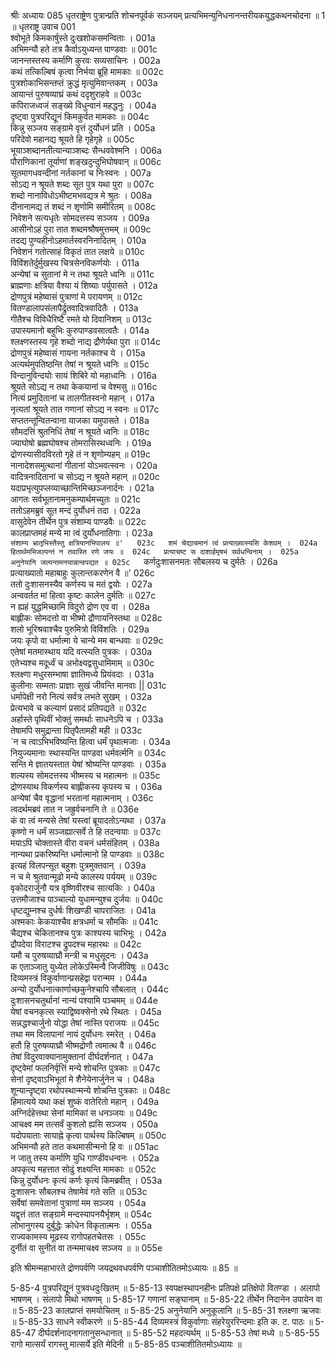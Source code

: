 श्रीः
अध्यायः 085
धृतराष्ट्रेण पुत्रान्प्रति शोचनपूर्वकं सञ्जयम् प्रत्यभिमन्युनिधनानन्तरीयकयुद्धकथनचोदना ॥ 1 ॥
धृतराष्ट्र उवाच 	001  
श्वोभूते किमकार्षुस्ते दुःखशोकसमन्विताः ।	001a  
अभिमन्यौ हते तत्र कैर्वाऽयुध्यन्त पाण्डवाः ॥	001c  
जानन्तस्तस्य कर्माणि कुरवः सव्यसाचिनः ।	002a  
कथं तत्किल्बिषं कृत्वा निर्भया ब्रूहि मामकाः ॥	002c  
पुत्रशोकाभिसन्तप्तं क्रुद्धं मृत्युमिवान्तकम् ।	003a  
आयान्तं पुरुषव्याघ्रं कथं ददृशुराहवे ॥	003c  
कपिराजध्वजं सङ्ख्ये विधुन्वानं महद्धनुः ।	004a  
दृष्ट्वा पुत्रपरिद्यूनं किमकुर्वत मामकाः ॥	004c  
किन्नु सञ्जय सङ्ग्रामे वृत्तं दुर्योधनं प्रति ।	005a  
परिदेवो महानद्य श्रूयते हि गृहेगृहे ॥	005c  
भूयाञ्शब्दानतीत्यान्याञ्शब्दः सैन्धववेश्मनि ।	006a  
पौराणिकानां तूर्याणां शङ्खदुन्दुभिघोषवान् ॥	006c  
सूतमागधवन्दीनां नर्तकानां च निःस्वनः ।	007a  
सोऽद्य न श्रूयते शब्दः सूत पुत्र यथा पुरा ॥	007c  
शब्दो नानाविधोऽभीष्टमभवद्यत्र मे श्रुतः ।	008a  
दीनानामद्य तं शब्दं न शृणोमि समीरितम् ॥	008c  
निवेशने सत्यधृतेः सोमदत्तस्य सञ्जय ।	009a  
आसीनोऽहं पुरा तात शब्दमश्रौषमुत्तमम् ॥	009c  
तदद्य पुण्यहीनोऽहमार्तस्वरनिनादितम् ।	010a  
निवेशनं गतोत्साहं विकृतं तात लक्षये ॥	010c  
विविंशतेर्दुर्मुखस्य चित्रसेनविकर्णयोः ।	011a  
अन्येषां च सुतानां मे न तथा श्रूयते ध्वनिः ॥	011c  
ब्राह्मणाः क्षत्रिया वैश्या यं शिष्याः पर्युपासते ।	012a  
द्रोणपुत्रं महेष्वासं पुत्राणां मे परायणम् ॥	012c  
वितण्डालापसंलापैर्द्रुतवादित्रवादितैः ।	013a  
गीतैश्च विविधैरिष्टै रमते यो दिवानिशम् ॥	013c  
उपास्यमानो बहुभिः कुरुपाण्डवसात्वतैः ।	014a  
श्लक्ष्णस्तस्य गृहे शब्दो नाद्य द्रौणेर्यथा पुरा ॥	014c  
द्रोणपुत्रं महेष्वासं गायना नर्तकाश्च ये ।	015a  
अत्यर्थमुपतिष्ठन्ति तेषां न श्रूयते ध्वनिः ॥	015c  
विन्दानुविन्दयोः सायं शिबिरे यो महाध्वनिः ।	016a  
श्रूयते सोऽद्य न तथा केकयानां च वेश्मसु ॥	016c  
नित्यं प्रमुदितानां च तालगीतस्वनो महान् ।	017a  
नृत्यतां श्रूयते तात गणानां सोऽद्य न स्वनः ॥	017c  
सप्ततन्तून्वितन्वाना याजका यमुपासते ।	018a  
सौमदत्तिं श्रुतनिधिं तेषां न श्रूयते ध्वनिः ॥	018c  
ज्याघोषो ब्रह्मघोषश्च तोमरासिरथध्वनिः ।	019a  
द्रोणस्यासीदविरतो गृहे तं न शृणोम्यहम् ॥	019c  
नानादेशसमुत्थानां गीतानां योऽभवत्स्वनः ।	020a  
वादित्रनादितानां च सोऽद्य न श्रूयते महान् ॥	020c  
यदाप्रभृत्युपप्लव्याच्छान्तिमिच्छञ्जनार्दनः ।	021a  
आगतः सर्वभूतानामनुकम्पार्थमच्युतः ॥	021c  
ततोऽहमब्रुवं सूत मन्दं दुर्योधनं तदा ।	022a  
वासुदेवेन तीर्थेन पुत्र संशाम्य पाण्डवैः ॥	022c  
कालप्राप्तमहं मन्ये मा त्वं दुर्योधनातिगाः ।	023a  
`संशाम्य भ्रातृभिस्तैस्तु क्षत्रियानभिपालय ॥'	023c  
शमं चेद्याचमानं त्वं प्रत्याख्यास्यसि केशवम् ।	024a  
हितार्थमभिजल्पन्तं न तवास्ति रणे जयः ॥	024c  
प्रत्याचष्ट स दाशार्हमृषभं सर्वधन्विनाम् ।	025a  
अनुनेयानि जल्पन्तमनयान्नान्वपद्यत ॥	025c  
`कर्णदुःशासनमतः सौबलस्य च दुर्मतेः ।	026a  
प्रत्याख्यातो महाबाहुः कुलान्तकरणेन वै ॥'	026c  
ततो दुःशासनस्यैव कर्णस्य च मतं द्वयोः ।	027a  
अन्ववर्तत मां हित्वा कृष्टः कालेन दुर्मतिः ॥	027c  
न ह्यहं युद्धमिच्छामि विदुरो द्रोण एव वा ।	028a  
बाह्लीकः सोमदत्तो वा भीष्मो द्रौणायनिस्तथा ॥	028c  
शलो भूरिश्रवाश्चैव पुरुमित्रो विविंशतिः ।	029a  
जयः कृपो वा धर्मात्मा ये चान्ये मम बान्धवाः ॥	029c  
एतेषां मतमास्थाय यदि वत्स्यति पुत्रकः ।	030a  
एतेभ्यश्च मदूर्ध्वं च अभोक्ष्यद्वसुधामिमाम् ॥	030c  
श्लक्ष्णा मधुरसम्भाषा ज्ञातिमध्ये प्रियंवदाः ।	031a  
कुलीनाः सम्मताः प्राज्ञाः सुखं जीवन्ति मानवाः ||	031c  
धर्मापेक्षी नरो नित्यं सर्वत्र लभते सुखम् ।	032a  
प्रेत्यभावे च कल्याणं प्रसादं प्रतिपद्यते ॥	032c  
अर्हास्ते पृथिवीं भोक्तुं समर्थाः साधनेऽपि च ।	033a  
तेषामपि समुद्रान्ता पितृपैतामही मही ॥	033c  
`न च त्वाऽभिभविष्यन्ति हित्वा धर्मं पृथात्मजाः ।	034a  
नियुज्यमानाः स्थास्यन्ति पाण्डवा धर्मवर्त्मनि ॥	034c  
सन्ति मे ज्ञातयस्तात येषां श्रोष्यन्ति पाण्डवाः ।	035a  
शल्यस्य सोमदत्तस्य भीष्मस्य च महात्मनः ॥	035c  
द्रोणस्याथ विकर्णस्य बाह्लीकस्य कृपस्य च ।	036a  
अन्येषां चैव वृद्धानां भरतानां महात्मनाम् ।	036c  
त्वदर्थमब्रवं तात न जह्रुर्वचनानि ते ॥	036e  
कं वा त्वं मन्यसे तेषां यस्त्वां ब्रूयादतोऽन्यथा ।	037a  
कृष्णो न धर्मं सञ्जह्यात्सर्वे ते हि तदन्वयाः ॥	037c  
मयाऽपि चोक्तास्ते वीरा वचनं धर्मसंहितम् ।	038a  
नान्यथा प्रकरिष्यन्ति धर्मात्मानो हि पाण्डवाः ॥	038c  
इत्यहं विलपन्सूत बहुशः पुत्रमुक्तवान् ।	039a  
न च मे श्रुतवान्मूढो मन्ये कालस्य पर्ययम् ॥	039c  
वृकोदरार्जुनौ यत्र वृष्णिवीरश्च सात्यकिः ।	040a  
उत्तमौजाश्च पाञ्चाल्यो युधामन्युश्च दुर्जयः ॥	040c  
धृष्टद्युम्नश्च दुर्धर्षः शिखण्डी चापराजितः ।	041a  
अश्मकाः केकयाश्चैव क्षत्रधर्मा च सौमकिः ॥	041c  
चैद्यश्च चेकितानश्च पुत्रः काश्यस्य चाभिभूः ।	042a  
द्रौपदेया विराटश्च द्रुपदश्च महारथः ॥	042c  
यमौ च पुरुषव्याघ्रौ मन्त्री च मधुसूदनः ।	043a  
क एताञ्जातु युध्येत लोकेऽस्मिन्वै जिजीविषुः ॥	043c  
दिव्यमस्त्रं विकुर्वाणान्प्रसहेद्वा परान्मम ।	044a  
अन्यो दुर्योधनात्कार्णाच्छकुनेश्चापि सौबलात् ।	044c  
दुःशासनचतुर्थानां नान्यं पश्यामि पञ्चमम् ॥	044e  
येषां वचनकृत्स स्याद्विष्वक्सेनो रथे स्थितः ।	045a  
सन्नद्धश्चार्जुनो योद्धा तेषां नास्ति पराजयः ॥	045c  
तथा मम विलापानां नायं दुर्योधनः स्मरेत् ।	046a  
हतौ हि पुरुषव्याघ्रौ भीष्मद्रोणौ त्वमात्थ वै ॥	046c  
तेषां विदुरवाक्यानामुक्तानां दीर्घदर्शनात् ।	047a  
दृष्ट्वेमां फलनिर्वृत्तिं मन्ये शोचन्ति पुत्रकाः ॥	047c  
सेनां दृष्ट्वाऽभिभूतां मे शैनेयेनार्जुनेन च ।	048a  
शून्यान्दृष्ट्वा रथोपस्थान्मन्ये शोचन्ति पुत्रकाः ॥	048c  
हिमात्यये यथा कक्षं शुष्कं वातेरितो महान् ।	049a  
अग्निर्दहेत्तथा सेनां मामिकां स धनञ्जयः ॥	049c  
आचक्ष्व मम तत्सर्वं कुशलो ह्यसि सञ्जय ।	050a  
यदोपयाताः सायाह्ने कृत्वा पार्थस्य किल्बिषम् ॥	050c  
अभिमन्यौ हते तात कथमासीन्मनो हि वः ॥	051ac  
न जातु तस्य कर्माणि युधि गाण्डीवधन्वनः ।	052a  
अपकृत्य महत्तात सोढुं शक्ष्यन्ति मामकाः ॥	052c  
किन्नु दुर्योधनः कृत्यं कर्णः कृत्यं किमब्रवीत् ।	053a  
दुःशासनः सौबलश्च तेषामेवं गते सति ॥	053c  
सर्वेषां समवेतानां पुत्राणां मम सञ्जय ।	054a  
यद्वृत्तं तात सङ्ग्रामे मन्दस्यापनयैर्भृशम् ॥	054c  
लोभानुगस्य दुर्बुद्धेः क्रोधेन विकृतात्मनः ।	055a  
राज्यकामस्य मूढस्य रागोपहतचेतसः ।	055c  
दुर्नीतं वा सुनीतं वा तन्ममाचक्ष्व सञ्जय ॥ ॥	055e  

इति श्रीमन्महाभारते द्रोणपर्वणि जयद्रथवधपर्वणि पञ्चाशीतितमोऽध्यायः ॥ 85 ॥

5-85-4 पुत्रपरिद्यूनं पुत्रवधदुःखितम् ॥ 5-85-13 स्वपक्षस्थापनहीनः प्रतिपक्षे प्रतिक्षेपो वितण्डा । अलापो भाषणम् । संलापो मिथो भाषणम् ॥ 5-85-17 गणानां सङ्घानाम् ॥ 5-85-22 तीर्थेन निदानेन उपायेन वा ॥ 5-85-23 कालप्राप्तं समयोचितम् ॥ 5-85-25 अनुनेयानि अनुकूलानि ॥ 5-85-31 श्लक्ष्णा ऋजवः ॥ 5-85-33 साधने स्वीकरणे ॥ 5-85-44 दिव्यमस्त्रं विकुर्वाणाः संहरेयुररिन्दमाः इति क. ट. पाठः ॥ 5-85-47 दीर्घदर्शनादनागतानुसन्धानात् ॥ 5-85-52 महदत्यर्थम् ॥ 5-85-53 तेषां मध्ये ॥ 5-85-55 रागो मात्सर्यं रागस्तु मात्सर्ये इति मेदिनी ॥ 5-85-85 पञ्चाशीतितमोऽध्यायः ॥
